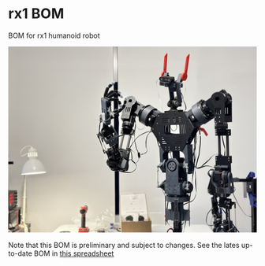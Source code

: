 # rx1 BOM
BOM for rx1 humanoid robot  

![image](https://github.com/Red-Rabbit-Robotics/rx1_bom/blob/master/media/rx1.JPG)  

Note that this BOM is preliminary and subject to changes. See the lates up-to-date BOM in [this spreadsheet](https://docs.google.com/spreadsheets/d/1ntjh3h0dBoOxRaXPlkqI_ZkmmabDL_8K5zkljO9GMcg/edit?gid=0#gid=0)

